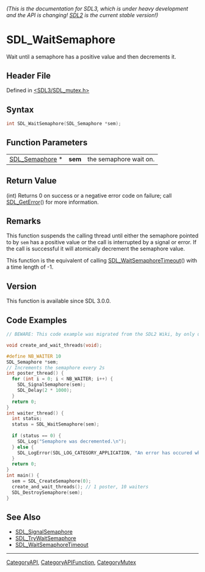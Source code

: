 ###### (This is the documentation for SDL3, which is under heavy development and the API is changing! [SDL2](https://wiki.libsdl.org/SDL2/) is the current stable version!)
# SDL_WaitSemaphore

Wait until a semaphore has a positive value and then decrements it.

## Header File

Defined in [<SDL3/SDL_mutex.h>](https://github.com/libsdl-org/SDL/blob/main/include/SDL3/SDL_mutex.h)

## Syntax

```c
int SDL_WaitSemaphore(SDL_Semaphore *sem);
```

## Function Parameters

|                                  |         |                        |
| -------------------------------- | ------- | ---------------------- |
| [SDL_Semaphore](SDL_Semaphore) * | **sem** | the semaphore wait on. |

## Return Value

(int) Returns 0 on success or a negative error code on failure; call
[SDL_GetError](SDL_GetError)() for more information.

## Remarks

This function suspends the calling thread until either the semaphore
pointed to by `sem` has a positive value or the call is interrupted by a
signal or error. If the call is successful it will atomically decrement the
semaphore value.

This function is the equivalent of calling
[SDL_WaitSemaphoreTimeout](SDL_WaitSemaphoreTimeout)() with a time length
of -1.

## Version

This function is available since SDL 3.0.0.

## Code Examples

```c
// BEWARE: This code example was migrated from the SDL2 Wiki, by only updating the names.

void create_and_wait_threads(void);

#define NB_WAITER 10
SDL_Semaphore *sem;
// Increments the semaphore every 2s
int poster_thread() {
  for (int i = 0; i < NB_WAITER; i++) {
    SDL_SignalSemaphore(sem);
    SDL_Delay(2 * 1000);
  }
  return 0;
}
int waiter_thread() {
  int status;
  status = SDL_WaitSemaphore(sem);
  
  if (status == 0) {
    SDL_Log("Semaphore was decremented.\n");
  } else {
    SDL_LogError(SDL_LOG_CATEGORY_APPLICATION, "An error has occured while waiting: %s\n", SDL_GetError());
  }
  return 0;
}
int main() {
  sem = SDL_CreateSemaphore(0);
  create_and_wait_threads(); // 1 poster, 10 waiters
  SDL_DestroySemaphore(sem);
}

```

## See Also

- [SDL_SignalSemaphore](SDL_SignalSemaphore)
- [SDL_TryWaitSemaphore](SDL_TryWaitSemaphore)
- [SDL_WaitSemaphoreTimeout](SDL_WaitSemaphoreTimeout)

----
[CategoryAPI](CategoryAPI), [CategoryAPIFunction](CategoryAPIFunction), [CategoryMutex](CategoryMutex)

